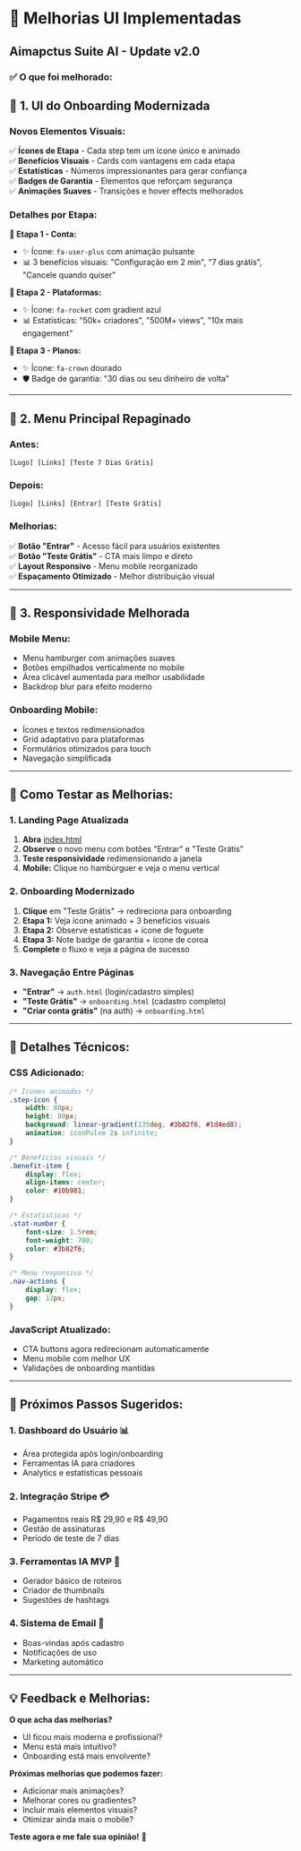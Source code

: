 # 🎨 Melhorias UI Implementadas
## Aimapctus Suite AI - Update v2.0

### ✅ **O que foi melhorado:**

## 🚀 **1. UI do Onboarding Modernizada**

### **Novos Elementos Visuais:**
✅ **Ícones de Etapa** - Cada step tem um ícone único e animado  
✅ **Benefícios Visuais** - Cards com vantagens em cada etapa  
✅ **Estatísticas** - Números impressionantes para gerar confiança  
✅ **Badges de Garantia** - Elementos que reforçam segurança  
✅ **Animações Suaves** - Transições e hover effects melhorados  

### **Detalhes por Etapa:**

**🔸 Etapa 1 - Conta:**
- ✨ Ícone: `fa-user-plus` com animação pulsante
- 📊 3 benefícios visuais: "Configuração em 2 min", "7 dias grátis", "Cancele quando quiser"

**🔸 Etapa 2 - Plataformas:**
- ✨ Ícone: `fa-rocket` com gradient azul
- 📊 Estatísticas: "50k+ criadores", "500M+ views", "10x mais engagement"

**🔸 Etapa 3 - Planos:**
- ✨ Ícone: `fa-crown` dourado
- 🛡️ Badge de garantia: "30 dias ou seu dinheiro de volta"

---

## 🎯 **2. Menu Principal Repaginado**

### **Antes:** 
```
[Logo] [Links] [Teste 7 Dias Grátis]
```

### **Depois:**
```
[Logo] [Links] [Entrar] [Teste Grátis]
```

### **Melhorias:**
✅ **Botão "Entrar"** - Acesso fácil para usuários existentes  
✅ **Botão "Teste Grátis"** - CTA mais limpo e direto  
✅ **Layout Responsivo** - Menu mobile reorganizado  
✅ **Espaçamento Otimizado** - Melhor distribuição visual  

---

## 📱 **3. Responsividade Melhorada**

### **Mobile Menu:**
- Menu hamburger com animações suaves
- Botões empilhados verticalmente no mobile
- Área clicável aumentada para melhor usabilidade
- Backdrop blur para efeito moderno

### **Onboarding Mobile:**
- Ícones e textos redimensionados
- Grid adaptativo para plataformas
- Formulários otimizados para touch
- Navegação simplificada

---

## 🧪 **Como Testar as Melhorias:**

### **1. Landing Page Atualizada**
1. **Abra** [index.html](file://c:\Users\Francisco\Documents\aimapctus-suite-ai-3\index.html)
2. **Observe** o novo menu com botões "Entrar" e "Teste Grátis"
3. **Teste responsividade** redimensionando a janela
4. **Mobile:** Clique no hambúrguer e veja o menu vertical

### **2. Onboarding Modernizado**
1. **Clique** em "Teste Grátis" → redireciona para onboarding
2. **Etapa 1:** Veja ícone animado + 3 benefícios visuais
3. **Etapa 2:** Observe estatísticas + ícone de foguete
4. **Etapa 3:** Note badge de garantia + ícone de coroa
5. **Complete** o fluxo e veja a página de sucesso

### **3. Navegação Entre Páginas**
- **"Entrar"** → `auth.html` (login/cadastro simples)
- **"Teste Grátis"** → `onboarding.html` (cadastro completo)
- **"Criar conta grátis"** (na auth) → `onboarding.html`

---

## 🎨 **Detalhes Técnicos:**

### **CSS Adicionado:**
```css
/* Ícones animados */
.step-icon {
    width: 80px;
    height: 80px;
    background: linear-gradient(135deg, #3b82f6, #1d4ed8);
    animation: iconPulse 2s infinite;
}

/* Benefícios visuais */
.benefit-item {
    display: flex;
    align-items: center;
    color: #10b981;
}

/* Estatísticas */
.stat-number {
    font-size: 1.5rem;
    font-weight: 700;
    color: #3b82f6;
}

/* Menu responsivo */
.nav-actions {
    display: flex;
    gap: 12px;
}
```

### **JavaScript Atualizado:**
- CTA buttons agora redirecionam automaticamente
- Menu mobile com melhor UX
- Validações de onboarding mantidas

---

## 🚀 **Próximos Passos Sugeridos:**

### **1. Dashboard do Usuário** 📊
- Área protegida após login/onboarding
- Ferramentas IA para criadores
- Analytics e estatísticas pessoais

### **2. Integração Stripe** 💳
- Pagamentos reais R$ 29,90 e R$ 49,90
- Gestão de assinaturas
- Período de teste de 7 dias

### **3. Ferramentas IA MVP** 🤖
- Gerador básico de roteiros
- Criador de thumbnails
- Sugestões de hashtags

### **4. Sistema de Email** 📧
- Boas-vindas após cadastro
- Notificações de uso
- Marketing automático

---

## 💡 **Feedback e Melhorias:**

**O que acha das melhorias?** 
- UI ficou mais moderna e profissional?
- Menu está mais intuitivo?
- Onboarding está mais envolvente?

**Próximas melhorias que podemos fazer:**
- Adicionar mais animações?
- Melhorar cores ou gradientes?
- Incluir mais elementos visuais?
- Otimizar ainda mais o mobile?

**Teste agora e me fale sua opinião!** 🎯